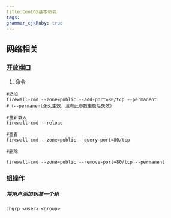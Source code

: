 ```yaml
---
title:CentOS基本命令 
tags: 
grammar_cjkRuby: true
---
```


## 网络相关

### [开放端口](https://blog.csdn.net/u012498149/article/details/78772058)
1. 命令

```shell
#添加
firewall-cmd --zone=public --add-port=80/tcp --permanent
#（--permanent永久生效，没有此参数重启后失效）

#重新载入
firewall-cmd --reload

#查看
firewall-cmd --zone=public --query-port=80/tcp

#删除

firewall-cmd --zone=public --remove-port=80/tcp --permanent
```
		

### 组操作

##### 将用户添加到某一个组

``` shell
chgrp <user> <group>
```